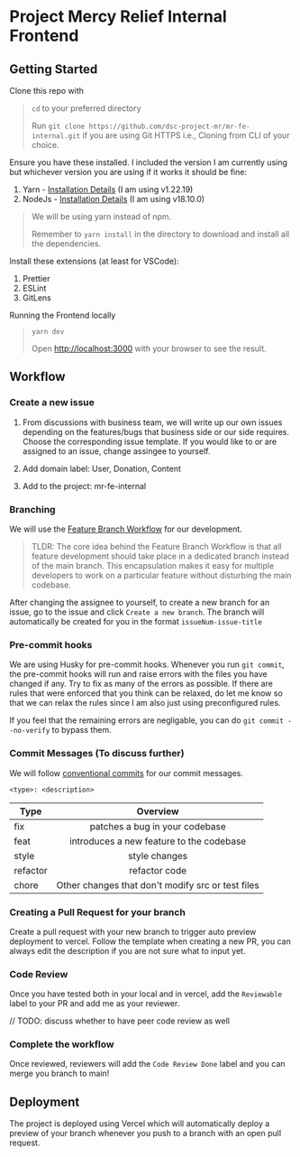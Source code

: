 # Project Mercy Relief Internal Frontend

## Getting Started

Clone this repo with

> `cd` to your preferred directory
>
> Run `git clone https://github.com/dsc-project-mr/mr-fe-internal.git` if you are using Git HTTPS i.e., Cloning from CLI of your choice.

Ensure you have these installed. I included the version I am currently using but whichever version you are using if it works it should be fine:

1. Yarn - [Installation Details](https://classic.yarnpkg.com/en/docs/install) (I am using v1.22.19)
2. NodeJs - [Installation Details](https://nodejs.org/en/download/) (I am using v18.10.0)

> We will be using yarn instead of npm.
>
> Remember to `yarn install` in the directory to download and install all the dependencies.

Install these extensions (at least for VSCode):

1. Prettier
2. ESLint
3. GitLens

Running the Frontend locally

> `yarn dev`
>
> Open [http://localhost:3000](http://localhost:3000) with your browser to see the result.

## Workflow

### Create a new issue

1. From discussions with business team, we will write up our own issues depending on the features/bugs that business side or our side requires. Choose the corresponding issue template. If you would like to or are assigned to an issue, change assingee to yourself.

2. Add domain label: User, Donation, Content

3. Add to the project: mr-fe-internal

### Branching

We will use the [Feature Branch Workflow](https://www.atlassian.com/git/tutorials/comparing-workflows/feature-branch-workflow) for our development.

> TLDR: The core idea behind the Feature Branch Workflow is that all feature development should take place in a dedicated branch instead of the main branch. This encapsulation makes it easy for multiple developers to work on a particular feature without disturbing the main codebase.

After changing the assignee to yourself, to create a new branch for an issue, go to the issue and click `Create a new branch`. The branch will automatically be created for you in the format `issueNum-issue-title`

### Pre-commit hooks

We are using Husky for pre-commit hooks. Whenever you run `git commit`, the pre-commit hooks will run and raise errors with the files you have changed if any. Try to fix as many of the errors as possible. If there are rules that were enforced that you think can be relaxed, do let me know so that we can relax the rules since I am also just using preconfigured rules.

If you feel that the remaining errors are negligable, you can do `git commit --no-verify` to bypass them.

### Commit Messages (To discuss further)

We will follow [conventional commits](https://www.conventionalcommits.org/en/v1.0.0/#summary) for our commit messages.

`<type>: <description>`

| Type     |                     Overview                      |
| -------- | :-----------------------------------------------: |
| fix      |          patches a bug in your codebase           |
| feat     |     introduces a new feature to the codebase      |
| style    |                   style changes                   |
| refactor |                   refactor code                   |
| chore    | Other changes that don't modify src or test files |

### Creating a Pull Request for your branch

Create a pull request with your new branch to trigger auto preview deployment to vercel. Follow the template when creating a new PR, you can always edit the description if you are not sure what to input yet.

### Code Review

Once you have tested both in your local and in vercel, add the `Reviewable` label to your PR and add me as your reviewer.

// TODO: discuss whether to have peer code review as well

### Complete the workflow

Once reviewed, reviewers will add the `Code Review Done` label and you can merge you branch to main!

## Deployment

The project is deployed using Vercel which will automatically deploy a preview of your branch whenever you push to a branch with an open pull request.
